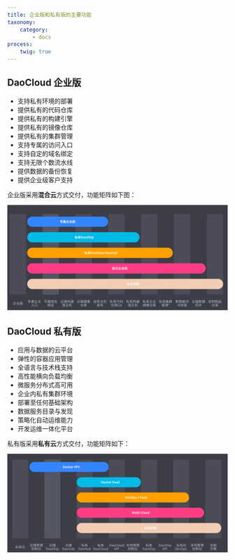 ```yaml
---
title: 企业版和私有版的主要功能
taxonomy:
    category:
        - docs
process:
    twig: true
---
```


## DaoCloud 企业版

* 支持私有环境的部署
* 提供私有的代码仓库
* 提供私有的构建引擎
* 提供私有的镜像仓库
* 提供私有的集群管理
* 支持专属的访问入口
* 支持自定的域名绑定
* 支持无限个数流水线
* 提供数据的备份恢复
* 提供企业级客户支持

企业版采用**混合云**方式交付，功能矩阵如下图：

![](Pasted_Image_11_28_15__8_52_PM.png)

## DaoCloud 私有版

* 应用与数据的云平台
* 弹性的容器应用管理
* 全语言与技术栈支持
* 高性能横向负载均衡
* 微服务分布式高可用
* 企业内私有集群环境
* 部署至任何基础架构
* 数据服务目录与发现
* 策略化自动运维能力
* 开发运维一体化平台

私有版采用**私有云**方式交付，功能矩阵如下：

![](Pasted_Image_11_28_15__8_57_PM.png)